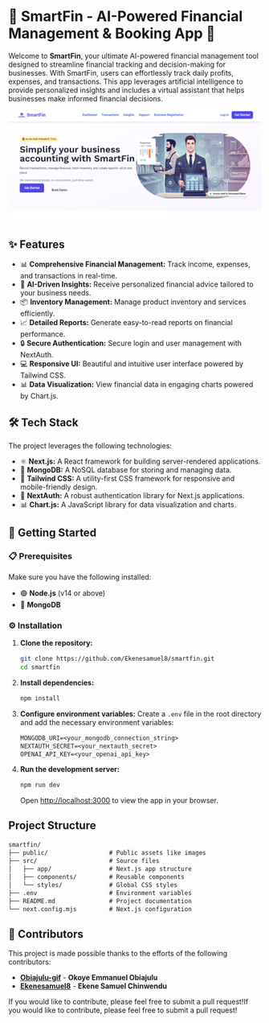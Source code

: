 # 🌟 SmartFin - AI-Powered Financial Management & Booking App 🌟

Welcome to **SmartFin**, your ultimate AI-powered financial management tool designed to streamline financial tracking and decision-making for businesses. With SmartFin, users can effortlessly track daily profits, expenses, and transactions. This app leverages artificial intelligence to provide personalized insights and includes a virtual assistant that helps businesses make informed financial decisions.

![Hero Page Image](image.png)
## ✨ Features

- 📊 **Comprehensive Financial Management:** Track income, expenses, and transactions in real-time.
- 🤖 **AI-Driven Insights:** Receive personalized financial advice tailored to your business needs.
- 📦 **Inventory Management:** Manage product inventory and services efficiently.
- 📈 **Detailed Reports:** Generate easy-to-read reports on financial performance.
- 🔒 **Secure Authentication:** Secure login and user management with NextAuth.
- 💻 **Responsive UI:** Beautiful and intuitive user interface powered by Tailwind CSS.
- 📊 **Data Visualization:** View financial data in engaging charts powered by Chart.js.
## 🛠️ Tech Stack

The project leverages the following technologies:

- ⚛️ **Next.js:** A React framework for building server-rendered applications.
- 🍃 **MongoDB:** A NoSQL database for storing and managing data.
- 🎨 **Tailwind CSS:** A utility-first CSS framework for responsive and mobile-friendly design.
- 🔐 **NextAuth:** A robust authentication library for Next.js applications.
- 📊 **Chart.js:** A JavaScript library for data visualization and charts.

## 🚀 Getting Started

### 📋 Prerequisites
Make sure you have the following installed:
- 🟢 **Node.js** (v14 or above)
- 🍃 **MongoDB**
### ⚙️ Installation

1. **Clone the repository:**
    ```bash
    git clone https://github.com/Ekenesamuel8/smartfin.git
    cd smartfin
    ```

2. **Install dependencies:**
    ```bash
    npm install
    ```

3. **Configure environment variables:**
    Create a `.env` file in the root directory and add the necessary environment variables:
    ```env
    MONGODB_URI=<your_mongodb_connection_string>
    NEXTAUTH_SECRET=<your_nextauth_secret>
    OPENAI_API_KEY=<your_openai_api_key>
    ```

4. **Run the development server:**
    ```bash
    npm run dev
    ```
    Open [http://localhost:3000](http://localhost:3000) to view the app in your browser.
## Project Structure
```plaintext
smartfin/
├── public/                 # Public assets like images
├── src/                    # Source files
│   ├── app/                # Next.js app structure
│   ├── components/         # Reusable components
│   └── styles/             # Global CSS styles
├── .env                    # Environment variables
├── README.md               # Project documentation
└── next.config.mjs         # Next.js configuration
```

## 🌟 Contributors

This project is made possible thanks to the efforts of the following contributors:

- [**Obiajulu-gif**](https://github.com/Obiajulu-gif/) - **Okoye Emmanuel Obiajulu**
- [**Ekenesamuel8**](https://github.com/Ekenesamuel8/) - **Ekene Samuel Chinwendu**

If you would like to contribute, please feel free to submit a pull request!If you would like to contribute, please feel free to submit a pull request!
